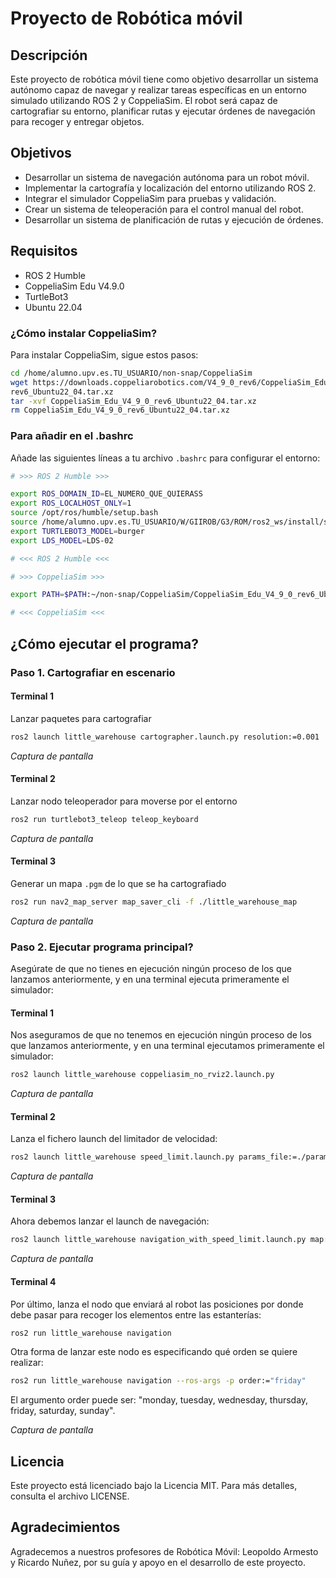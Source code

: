 # Proyecto de Robótica móvil

## Descripción

Este proyecto de robótica móvil tiene como objetivo desarrollar un sistema autónomo capaz de navegar y realizar tareas específicas en un entorno simulado utilizando ROS 2 y CoppeliaSim. El robot será capaz de cartografiar su entorno, planificar rutas y ejecutar órdenes de navegación para recoger y entregar objetos.

## Objetivos

- Desarrollar un sistema de navegación autónoma para un robot móvil.
- Implementar la cartografía y localización del entorno utilizando ROS 2.
- Integrar el simulador CoppeliaSim para pruebas y validación.
- Crear un sistema de teleoperación para el control manual del robot.
- Desarrollar un sistema de planificación de rutas y ejecución de órdenes.

## Requisitos

- ROS 2 Humble
- CoppeliaSim Edu V4.9.0
- TurtleBot3
- Ubuntu 22.04

### ¿Cómo instalar CoppeliaSim?

Para instalar CoppeliaSim, sigue estos pasos:

```bash
cd /home/alumno.upv.es.TU_USUARIO/non-snap/CoppeliaSim
wget https://downloads.coppeliarobotics.com/V4_9_0_rev6/CoppeliaSim_Edu_V4_9_0_\
rev6_Ubuntu22_04.tar.xz
tar -xvf CoppeliaSim_Edu_V4_9_0_rev6_Ubuntu22_04.tar.xz
rm CoppeliaSim_Edu_V4_9_0_rev6_Ubuntu22_04.tar.xz
```

### Para añadir en el .bashrc

Añade las siguientes líneas a tu archivo `.bashrc` para configurar el entorno:

```sh
# >>> ROS 2 Humble >>>

export ROS_DOMAIN_ID=EL_NUMERO_QUE_QUIERASS
export ROS_LOCALHOST_ONLY=1
source /opt/ros/humble/setup.bash
source /home/alumno.upv.es.TU_USUARIO/W/GIIROB/G3/ROM/ros2_ws/install/setup.bash
export TURTLEBOT3_MODEL=burger
export LDS_MODEL=LDS-02

# <<< ROS 2 Humble <<<

# >>> CoppeliaSim >>>

export PATH=$PATH:~/non-snap/CoppeliaSim/CoppeliaSim_Edu_V4_9_0_rev6_Ubuntu22_04/

# <<< CoppeliaSim <<<
```

## ¿Cómo ejecutar el programa?

### Paso 1. Cartografiar en escenario

#### Terminal 1

Lanzar paquetes para cartografiar

```bash
ros2 launch little_warehouse cartographer.launch.py resolution:=0.001
```

*Captura de pantalla*

#### Terminal 2

Lanzar nodo teleoperador para moverse por el entorno

```bash
ros2 run turtlebot3_teleop teleop_keyboard
```

*Captura de pantalla*

#### Terminal 3

Generar un mapa `.pgm` de lo que se ha cartografiado

```bash
ros2 run nav2_map_server map_saver_cli -f ./little_warehouse_map
```

*Captura de pantalla*

### Paso 2. Ejecutar programa principal?

Asegúrate de que no tienes en ejecución ningún proceso de los que lanzamos anteriormente, y en una terminal ejecuta primeramente el simulador:

#### Terminal 1

Nos aseguramos de que no tenemos en ejecución ningún proceso de los que lanzamos anteriormente, y en una terminal ejecutamos primeramente el simulador:

```bash
ros2 launch little_warehouse coppeliasim_no_rviz2.launch.py
```

*Captura de pantalla*

#### Terminal 2

Lanza el fichero launch del limitador de velocidad:

```bash
ros2 launch little_warehouse speed_limit.launch.py params_file:=./param/speed_params.yaml mask:=./maps/speed_mask_coppeliasim_map.yaml
```

*Captura de pantalla*

#### Terminal 3

Ahora debemos lanzar el launch de navegación:

```bash
ros2 launch little_warehouse navigation_with_speed_limit.launch.py map:=./maps/coppeliasim_map.yaml params_file:=./param/nav2_params_speed_limit.yaml
```

*Captura de pantalla*

#### Terminal 4

Por último, lanza el nodo que enviará al robot las posiciones por donde debe pasar para recoger los elementos entre las estanterías:

```bash
ros2 run little_warehouse navigation
```

Otra forma de lanzar este nodo es especificando qué orden se quiere realizar:

```bash
ros2 run little_warehouse navigation --ros-args -p order:="friday"
```

El argumento order puede ser: "monday, tuesday, wednesday, thursday, friday, saturday, sunday".

*Captura de pantalla*

## Licencia

Este proyecto está licenciado bajo la Licencia MIT. Para más detalles, consulta el archivo LICENSE.

## Agradecimientos

Agradecemos a nuestros profesores de Robótica Móvil: Leopoldo Armesto y Ricardo Nuñez, por su guía y apoyo en el desarrollo de este proyecto.

